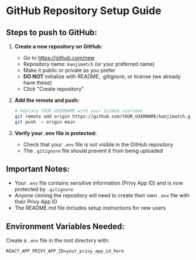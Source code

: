 # GitHub Repository Setup Guide

## Steps to push to GitHub:

1. **Create a new repository on GitHub:**
   - Go to https://github.com/new
   - Repository name: `kanjimatch` (or your preferred name)
   - Make it public or private as you prefer
   - **DO NOT** initialize with README, .gitignore, or license (we already have these)
   - Click "Create repository"

2. **Add the remote and push:**
   ```bash
   # Replace YOUR_USERNAME with your GitHub username
   git remote add origin https://github.com/YOUR_USERNAME/kanjimatch.git
   git push -u origin main
   ```

3. **Verify your .env file is protected:**
   - Check that your `.env` file is not visible in the GitHub repository
   - The `.gitignore` file should prevent it from being uploaded

## Important Notes:

- Your `.env` file contains sensitive information (Privy App ID) and is now protected by `.gitignore`
- Anyone cloning the repository will need to create their own `.env` file with their Privy App ID
- The README.md file includes setup instructions for new users

## Environment Variables Needed:

Create a `.env` file in the root directory with:
```
REACT_APP_PRIVY_APP_ID=your_privy_app_id_here
``` 